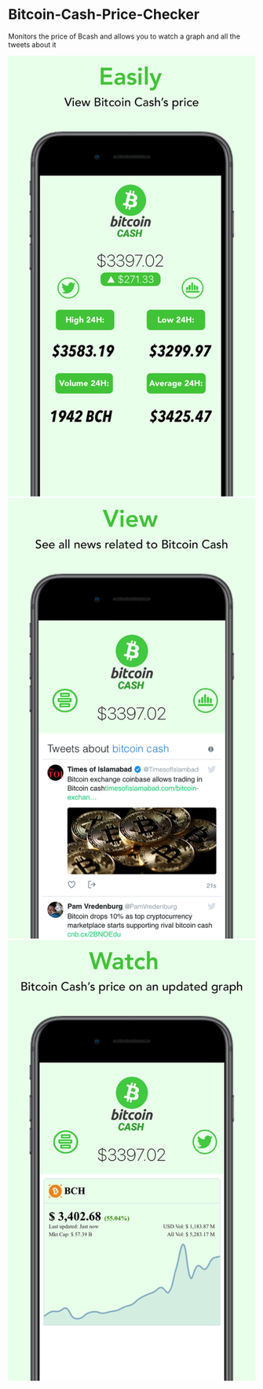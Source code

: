 # Bitcoin-Cash-Price-Checker
Monitors the price of Bcash and allows you to watch a graph and all the tweets about it

![Alt text](https://github.com/Carter4502/Bitcoin-Cash-Price-Checker/blob/master/scr1.png?raw=true)
![Alt text](https://github.com/Carter4502/Bitcoin-Cash-Price-Checker/blob/master/scr2.png?raw=true)
![Alt text](https://github.com/Carter4502/Bitcoin-Cash-Price-Checker/blob/master/scr3.png?raw=true)
